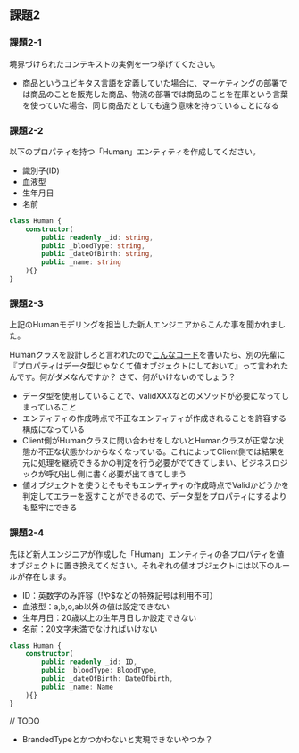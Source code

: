 ## 課題2

### 課題2-1

境界づけられたコンテキストの実例を一つ挙げてください。

- 商品というユビキタス言語を定義していた場合に、マーケティングの部署では商品のことを販売した商品、物流の部署では商品のことを在庫という言葉を使っていた場合、同じ商品だとしても違う意味を持っていることになる

### 課題2-2

以下のプロパティを持つ「Human」エンティティを作成してください。

- 識別子(ID)
- 血液型
- 生年月日
- 名前

```typescript
class Human {
    constructor(
        public readonly _id: string,
        public _bloodType: string,
        public _dateOfBirth: string,
        public _name: string
    ){}
}
```

### 課題2-3

上記のHumanモデリングを担当した新人エンジニアからこんな事を聞かれました。

Humanクラスを設計しろと言われたので[こんなコード](https://www.typescriptlang.org/play?#code/MYGwhgzhAEASCuBbMA7aBvAUNH1gHsUIAXAJ3mGP1IAoAHeAIxAEthpSBTMAE0JACe0FjwBc0EqRYoA5gBpoDZmw7c+KQdGb58PYgLqdxk6fMVNW7Lr35DGLUsQAWPMMSPQAIm84Kll1RsNIRQwRA8TWQBKDGxceJYAM2gaAEJnFggAOgA3MFYeAAVSfDoIGnQROW1dfUNqh2dXdzlQ8IBfKJj0aGcSgHdoFE5BgFFSEtoAcmk8gsUSuimY9ricVbWFljz3aDmRYtLyukWIcUqxCTJTBRq9Awjr2VvGlx9xbxahsMepWU7xIwdCBuGgsPF4lxiPBSGgMtl9jwAJI8einLIiGIAMixvScmVy+REACEQDp7oY0Ucsnc6pxsbj4YSCsTXs1OFSyjS2T4GXiCYiAHI-TnZNr0zareInbY+PZE5GoubwX6mKKiIH4EGoDDQAD0ACpoIBIc0AnUqAKwYkZ5AOYMgCEGQDRDIBouUAdgyABYZAFcMgHGGQA-DIB2hkA5wyAZ4ZAEkMgBkIwBiDNADXrVNDYb1yJxoFLcDKdknEaTyXSaMrVdENcDQbrDSaLYABCMATbaAaPU7U63V6-UGw5Ho7GYXDE8nNmm5Zmee4aPZHG93B9eYWtcWeqWzebAPiugBc9QAQ5oBT0zrLo9PoDIYjUZjUI7CZV3elUnT8oKwvCNHFxieMnVmu1YP1RrngFgVQCyShuG9vm3ubaHvGZAnqsGxAA)を書いたら、別の先輩に『プロパティはデータ型じゃなくて値オブジェクトにしておいて』って言われたんです。何がダメなんですか？
さて、何がいけないのでしょう？

- データ型を使用していることで、validXXXなどのメソッドが必要になってしまっていること
- エンティティの作成時点で不正なエンティティが作成されることを許容する構成になっている
- Client側がHumanクラスに問い合わせをしないとHumanクラスが正常な状態か不正な状態かわからなくなっている。これによってClient側では結果を元に処理を継続できるかの判定を行う必要がでてきてしまい、ビジネスロジックが呼び出し側に書く必要が出てきてしまう
- 値オブジェクトを使うとそもそもエンティティの作成時点でValidかどうかを判定してエラーを返すことができるので、データ型をプロパティにするよりも堅牢にできる

### 課題2-4

先ほど新人エンジニアが作成した「Human」エンティティの各プロパティを値オブジェクトに置き換えてください。それぞれの値オブジェクトには以下のルールが存在します。

- ID：英数字のみ許容（!や$などの特殊記号は利用不可）
- 血液型：a,b,o,ab以外の値は設定できない
- 生年月日：20歳以上の生年月日しか設定できない
- 名前：20文字未満でなければいけない

```typescript
class Human {
    constructor(
        public readonly _id: ID,
        public _bloodType: BloodType,
        public _dateOfBirth: DateOfbirth,
        public _name: Name
    ){}
}


```

// TODO
- BrandedTypeとかつかわないと実現できないやつか？